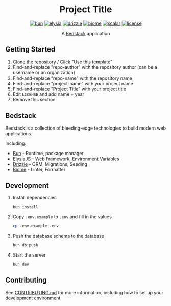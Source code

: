 <div align="center">
    <h1>
        Project Title
    </h1>
    <a href="https://bun.sh/"><img src="https://img.shields.io/badge/Bun-14151a?logo=bun&logoColor=fbf0df" alt="bun" /></a>
    <a href="https://elysiajs.com/"><img src="https://custom-icon-badges.demolab.com/badge/ElysiaJS-0f172b.svg?logo=elysia" alt="elysia" /></a>
    <a href="https://drizzle.team/"><img src="https://img.shields.io/badge/Drizzle-C5F74F?logo=drizzle&logoColor=000" alt="drizzle" /></a>
    <a href="https://biomejs.dev/"><img src="https://img.shields.io/badge/Biome-24272f?logo=biome&logoColor=f6f6f9" alt="biome" /></a>
    <a href="https://scalar.com/"><img src="https://img.shields.io/badge/Scalar-080808?logo=scalar&logoColor=e7e7e7" alt="scalar" /></a>
    <a href="https://github.com/repo-author/repo-name/blob/main/LICENSE"><img src="https://custom-icon-badges.demolab.com/github/license/repo-author/repo-name?label=License&color=blue&logo=law" alt="license" /></a>
    <p>A <a href="https://github.com/bedtime-coders/bedstack">Bedstack</a> application</p>
</div>

## Getting Started

1. Clone the repository / Click "Use this template"
2. Find-and-replace "repo-author" with the repository author (can be a username or an organization) 
3. Find-and-replace "repo-name" with the repository name 
4. Find-and-replace "project-name" with your project name
5. Find-and-replace "Project Title" with your project title
6. Edit `LICENSE` and add name + year
6. Remove this section

## Bedstack

Bedstack is a collection of bleeding-edge technologies to build modern web applications.

Including:

- [Bun](https://bun.sh) - Runtime, package manager
- [ElysiaJS](https://elysiajs.com) - Web Framework, Environment Variables
- [Drizzle](https://orm.drizzle.team) - ORM, Migrations, Seeding
- [Biome](https://biomejs.dev) - Linter, Formatter

## Development

1. Install dependencies

   ```bash
   bun install
   ```

2. Copy `.env.example` to `.env` and fill in the values

   ```bash
   cp .env.example .env
   ```

3. Push the database schema to the database

   ```bash
   bun db:push
   ```

4. Start the server

   ```bash
   bun dev
   ```

## Contributing

See [CONTRIBUTING.md](./CONTRIBUTING.md) for more information, including how to set up your development environment.
